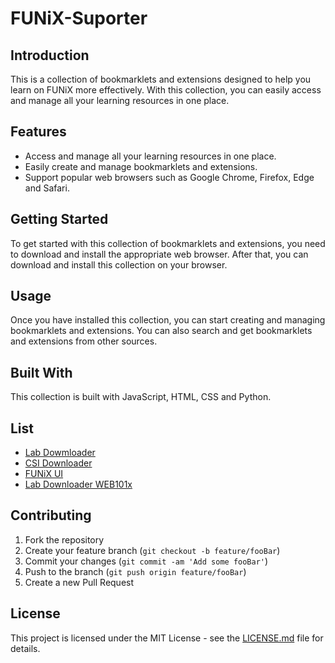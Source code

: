 # FUNiX-Suporter

## Introduction
This is a collection of bookmarklets and extensions designed to help you learn on FUNiX more effectively. With this collection, you can easily access and manage all your learning resources in one place.

## Features
- Access and manage all your learning resources in one place.
- Easily create and manage bookmarklets and extensions.
- Support popular web browsers such as Google Chrome, Firefox, Edge and Safari.

## Getting Started
To get started with this collection of bookmarklets and extensions, you need to download and install the appropriate web browser. After that, you can download and install this collection on your browser.

## Usage
Once you have installed this collection, you can start creating and managing bookmarklets and extensions. You can also search and get bookmarklets and extensions from other sources.

## Built With
This collection is built with JavaScript, HTML, CSS and Python.

## List

* [Lab Dowmloader](https://github.com/DAN3002/FUNiX-Supporter/tree/master/Lab%20Downloader)
* [CSI Downloader](https://github.com/DAN3002/FUNiX-Supporter/tree/master/CSI%20Downloader)
* [FUNiX UI](https://github.com/DAN3002/FUNiX-Supporter/tree/master/Funix%20UI)
* [Lab Downloader WEB101x](https://github.com/DAN3002/FUNiX-Supporter/tree/master/Lab%20WEB101x)

## Contributing

1. Fork the repository
2. Create your feature branch (`git checkout -b feature/fooBar`)
3. Commit your changes (`git commit -am 'Add some fooBar'`)
4. Push to the branch (`git push origin feature/fooBar`)
5. Create a new Pull Request

## License

This project is licensed under the MIT License - see the [LICENSE.md](LICENSE.md) file for details.

